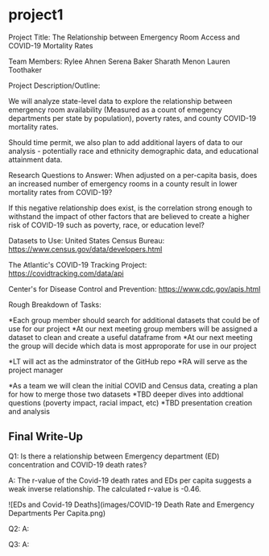 # project1
Project Title: 
The Relationship between Emergency Room Access and COVID-19 Mortality Rates

Team Members:
Rylee Ahnen
Serena Baker
Sharath Menon
Lauren Toothaker

Project Description/Outline:

We will analyze state-level data to explore the relationship between emergency room availability (Measured as a count of emegency departments per state by population), poverty rates, and county COVID-19 mortality rates.

Should time permit, we also plan to add additional layers of data to our analysis - potentially race and ethnicity demographic data, and educational attainment data.

Research Questions to Answer:
When adjusted on a per-capita basis, does an increased number of emergency rooms in a county result in lower mortality rates from COVID-19?

If this negative relationship does exist, is the correlation strong enough to withstand the impact of other factors that are believed to create a higher risk of COVID-19 such as poverty, race, or education level?

Datasets to Use:
United States Census Bureau: https://www.census.gov/data/developers.html

The Atlantic's COVID-19 Tracking Project: https://covidtracking.com/data/api

Center's for Disease Control and Prevention: https://www.cdc.gov/apis.html

Rough Breakdown of Tasks:

*Each group member should search for additional datasets that could be of use for our project
*At our next meeting group members will be assigned a dataset to clean and create a useful dataframe from
*At our next meeting the group will decide which data is most approporate for use in our project

*LT will act as the adminstrator of the GitHub repo
*RA will serve as the project manager

*As a team we will clean the initial COVID and Census data, creating a plan for how to merge those two datasets
*TBD deeper dives into addtional questions (poverty impact, racial impact, etc)
*TBD presentation creation and analysis


## Final Write-Up
Q1: Is there a relationship between Emergency department (ED) concentration and COVID-19 death rates?

A: The r-value of the Covid-19 death rates and EDs per capita suggests a weak inverse relationship. The calculated r-value is -0.46.

![EDs and Covid-19 Deaths](images/COVID-19 Death Rate and Emergency Departments Per Capita.png)


Q2:
A:

Q3:
A:



